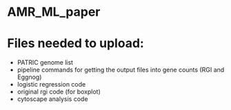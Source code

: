 # AMR_ML_paper

# Files needed to upload:
  - PATRIC genome list
  - pipeline commands for getting the output files into gene counts (RGI and Eggnog)
  - logistic regression code
  - original rgi code (for boxplot)
  - cytoscape analysis code
